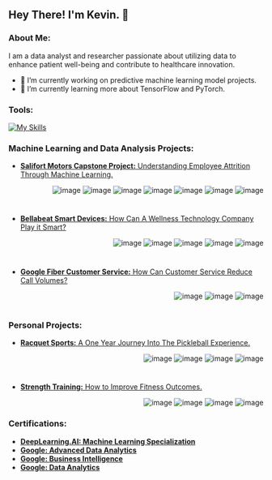 ## Hey There! I'm Kevin. 👋
### About Me:
I am a data analyst and researcher passionate about utilizing data to enhance patient well-being and contribute to healthcare innovation.

- 🔭 I’m currently working on predictive machine learning model projects.
- 🌱 I’m currently learning more about TensorFlow and PyTorch.

### Tools:
[![My Skills](https://skillicons.dev/icons?i=py,r,sqlite,postgres,anaconda,vscode)](https://skillicons.dev) 

### Machine Learning and Data Analysis Projects:
- [**Salifort Motors Capstone Project:** Understanding Employee Attrition Through Machine Learning.](https://github.com/kleung157/Salifort_Motors_Capstone_Machine_Learning) <p align='right'>
![image](https://img.shields.io/badge/Python-FFD43B?style=for-the-badge&logo=python&logoColor=blue)
![image](https://img.shields.io/badge/Jupyter-F37626.svg?&style=for-the-badge&logo=Jupyter&logoColor=white)
![image](https://img.shields.io/badge/scikit_learn-F7931E?style=for-the-badge&logo=scikit-learn&logoColor=white)
![image](https://img.shields.io/badge/SciPy-654FF0?style=for-the-badge&logo=SciPy&logoColor=white)
![image](https://img.shields.io/badge/Pandas-2C2D72?style=for-the-badge&logo=pandas&logoColor=white)
![image](https://img.shields.io/badge/Numpy-777BB4?style=for-the-badge&logo=numpy&logoColor=white)
![image](https://img.shields.io/badge/Tableau-E97627?style=for-the-badge&logo=Tableau&logoColor=white)
</p>

#

- [**Bellabeat Smart Devices:** How Can A Wellness Technology Company Play it Smart?](https://github.com/kleung157/Bellabeat_Case_Study_Data_Analytics) <p align='right'>
![image](https://img.shields.io/badge/R-276DC3?style=for-the-badge&logo=r&logoColor=white)
![image](https://img.shields.io/badge/RStudio-75AADB?style=for-the-badge&logo=RStudio&logoColor=white)
![image](https://img.shields.io/badge/Jupyter-F37626.svg?&style=for-the-badge&logo=Jupyter&logoColor=white)
![image](https://img.shields.io/badge/Tableau-E97627?style=for-the-badge&logo=Tableau&logoColor=white)
![image](https://img.shields.io/badge/Google%20Sheets-34A853?style=for-the-badge&logo=google-sheets&logoColor=white)
</p>

#

- [**Google Fiber Customer Service:** How Can Customer Service Reduce Call Volumes?](https://github.com/kleung157/Google_Fiber_Case_Study_Business_Intelligence) <p align='right'>
![image](https://img.shields.io/badge/Sqlite-003B57?style=for-the-badge&logo=sqlite&logoColor=white)
![image](https://img.shields.io/badge/Tableau-E97627?style=for-the-badge&logo=Tableau&logoColor=white)
![image](https://img.shields.io/badge/Google%20Sheets-34A853?style=for-the-badge&logo=google-sheets&logoColor=white)
</p>

#

### Personal Projects:
- [**Racquet Sports:** A One Year Journey Into The Pickleball Experience.](https://github.com/kleung157/Racquet_Sports_Personal_Project) <p align='right'>
![image](https://img.shields.io/badge/Sqlite-003B57?style=for-the-badge&logo=sqlite&logoColor=white)
![image](https://img.shields.io/badge/VSCode-0078D4?style=for-the-badge&logo=visual%20studio%20code&logoColor=white)
![image](https://img.shields.io/badge/Tableau-E97627?style=for-the-badge&logo=Tableau&logoColor=white)
![image](https://img.shields.io/badge/Microsoft_Excel-217346?style=for-the-badge&logo=microsoft-excel&logoColor=white)
</p>

#

- [**Strength Training:** How to Improve Fitness Outcomes.](https://github.com/kleung157/Strength_Training_Personal_Project) <p align='right'>
![image](https://img.shields.io/badge/Sqlite-003B57?style=for-the-badge&logo=sqlite&logoColor=white)
![image](https://img.shields.io/badge/VSCode-0078D4?style=for-the-badge&logo=visual%20studio%20code&logoColor=white)
![image](https://img.shields.io/badge/PowerBI-F2C811?style=for-the-badge&logo=Power%20BI&logoColor=white)
![image](https://img.shields.io/badge/Microsoft_Excel-217346?style=for-the-badge&logo=microsoft-excel&logoColor=white)
</p>

### Certifications:
- [**DeepLearning.AI: Machine Learning Specialization**](https://www.coursera.org/account/accomplishments/specialization/5YWKLUOGGI92)
- [**Google: Advanced Data Analytics**](https://www.credly.com/badges/1d074e5b-c473-41a5-99fa-72d0128028c3/linked_in_profile)
- [**Google: Business Intelligence**](https://www.credly.com/badges/3335a0a3-e241-4804-9889-31db47fd38fd/linked_in_profile)
- [**Google: Data Analytics**](https://www.credly.com/badges/d6aba73a-b9d1-415a-a34e-cb9e89e697ab/linked_in_profile)
<!--
**kleung157/kleung157** is a ✨ _special_ ✨ repository because its `README.md` (this file) appears on your GitHub profile.

Here are some ideas to get you started:

- 🔭 I’m currently working on ...
- 🌱 I’m currently learning ...
- 👯 I’m looking to collaborate on ...
- 🤔 I’m looking for help with ...
- 💬 Ask me about ...
- 📫 How to reach me: ...
- 😄 Pronouns: ...
- ⚡ Fun fact: ...
-->
